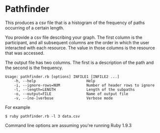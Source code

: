 # Pathfinder

This produces a csv file that is a histogram of the frequency of paths occurring of a certain length.

You provide a csv file describing your graph. The first column is the participant, and all subsequent columns are the order in which the user interacted with each resource. The value in those columns is the resource that was accessed.

The output file has two columns. The first is a description of the path and the second is the frequency.

```
Usage: pathfinder.rb [options] INFILE1 [INFILE2 ...]
    -h, --help                       Help
    -i, --ignore-rows=NUM            Number of header rows to ignore
    -l, --length=LENGTH              Length of the subpaths
    -o, --output=FILE                Name of output file
    -v, --[no-]verbose               Verbose mode
```

For example

```
$ ruby pathfinder.rb -l 3 data.csv
```

Command line options are assuming you're running Ruby 1.9.3
